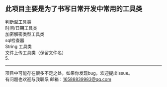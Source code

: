 此项目主要是为了书写日常开发中常用的工具类
--
判断型工具类<br/>
时间/日期工具类<br/>
加密解密类型工具类<br/>
sql检查器<br/>
String 工具类<br/>
文件上传工具类（保留文件名）<br/>
5.<br/>



---



项目中可能存在很多不足之处，如果你发现bug，欢迎提出issue。<br/>
有问题也欢迎与我联系 邮箱：16588839983@qq.com